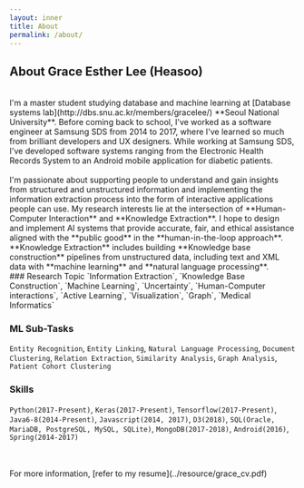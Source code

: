 ```yaml
---
layout: inner
title: About
permalink: /about/
---
```

## About Grace Esther Lee (Heasoo)
<br/>
I'm a master student studying database and machine learning at [Database systems lab](http://dbs.snu.ac.kr/members/gracelee/) **Seoul National University**. Before coming back to school, I've worked as a software engineer at Samsung SDS from 2014 to 2017, where I've learned so much from brilliant developers and UX designers. While working at Samsung SDS, I've developed software systems ranging from the Electronic Health Records System to an Android mobile application for diabetic patients.
<br/>
<br/>
I'm passionate about supporting people to understand and gain insights from structured and unstructured information and implementing the information extraction process into the form of interactive applications people can use. My research interests lie at the intersection of **Human-Computer Interaction** and **Knowledge Extraction**. I hope to design and implement AI systems that provide accurate, fair, and ethical assistance aligned with the **public good** in the **human-in-the-loop approach**. **Knowledge Extraction** includes building **Knowledge base construction** pipelines from unstructured data, including text and XML data with **machine learning** and **natural language processing**.


<br/>
### Research Topic
`Information Extraction`, `Knowledge Base Construction`, `Machine Learning`, `Uncertainty`, `Human-Computer interactions`, `Active Learning`, `Visualization`, `Graph`, `Medical Informatics`
<br/>

### ML Sub-Tasks
`Entity Recognition`, `Entity Linking`, `Natural Language Processing`, `Document Clustering`, `Relation Extraction`, `Similarity Analysis`, `Graph Analysis`, `Patient Cohort Clustering`

### Skills
`Python(2017-Present)`, `Keras(2017-Present)`, `Tensorflow(2017-Present)`, `Java6-8(2014-Present)`, `Javascript(2014, 2017)`, `D3(2018)`, `SQL(Oracle, MariaDB, PostgreSQL, MySQL, SQLite)`, `MongoDB(2017-2018)`, `Android(2016)`, `Spring(2014-2017)`

<br/>

<!-- ### [Book List][/about/books] -->

<br/>
For more information, [refer to my resume](../resource/grace_cv.pdf)
